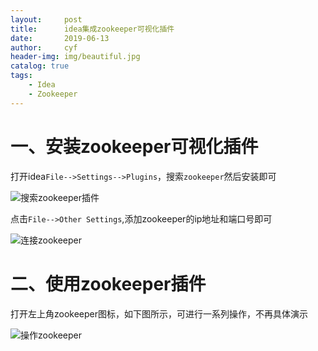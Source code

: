 ```yaml
---
layout:     post
title:      idea集成zookeeper可视化插件
date:       2019-06-13
author:     cyf
header-img: img/beautiful.jpg
catalog: true
tags:
    - Idea
    - Zookeeper
---
```

# 一、安装zookeeper可视化插件
打开idea`File-->Settings-->Plugins`，搜索`zookeeper`然后安装即可

![搜索zookeeper插件](https://github.com/github-cyf/github-cyf.github.io/blob/master/img/idea_zookeeper_install.png?raw=true)

点击`File-->Other Settings`,添加zookeeper的ip地址和端口号即可

![连接zookeeper](https://github.com/github-cyf/github-cyf.github.io/blob/master/img/idea_zookeeper_link.png?raw=true)

# 二、使用zookeeper插件
打开左上角zookeeper图标，如下图所示，可进行一系列操作，不再具体演示

![操作zookeeper](https://github.com/github-cyf/github-cyf.github.io/blob/master/img/idea_zookeeper_operate.png?raw=true)
